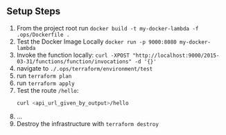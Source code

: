 ## Setup Steps

1. From the project root run `docker build -t my-docker-lambda -f .ops/Dockerfile .`
2. Test the Docker Image Locally `docker run -p 9000:8080 my-docker-lambda`
3. Invoke the function locally: `curl -XPOST "http://localhost:9000/2015-03-31/functions/function/invocations" -d '{}'`
4. navigate to `./.ops/terraform/environment/test`
5. run `terraform plan`
6. run `terraform apply`
7. Test the route `/hello`:
    ```bash
    curl <api_url_given_by_output>/hello
    ```
8. ...
10. Destroy the infrastructure with `terraform destroy`
